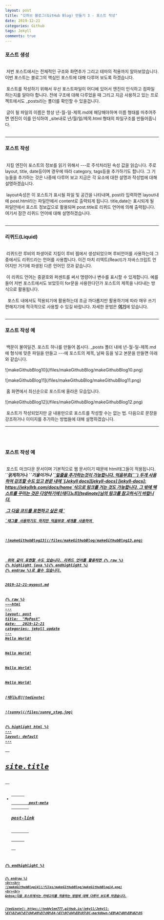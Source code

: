 ```yaml
---
layout: post
title: "깃허브 블로그(GitHub Blog) 만들기 3 - 포스트 작성"
date: 2019-12-21
categories: Github
tags: Jekyll
comments: true
---
```

<div style="display:none;">
</div>
<h3>포스트 생성</h3>
<br>
&nbsp;저번 포스트에서는 전체적인 구조와 화면추가 그리고 테마의 적용까지 알아보았습니다. 이번 포스트는 블로그의 핵심인 포스트에 대해 다루어 보도록 하겠습니다. 
<br><br>
&nbsp;포스트를 작성하기 위해서 우선 포스트파일이 어디에 있어서 엔진이 인식하고 컴파일 하는지를 알아야 합니다. 전에 구조에 대해 다루었을 때 그리고 지금 사용하고 있는 프로젝트에서도 _posts라는 폴더를 확인할 수 있을겁니다.
<br><br>
&nbsp;글이 될 파일의 이름은 항상 년-월-일-제목.md에 해당해야하며 이름 형태를 마추어주면 엔진이 이를 인식하여 _site내로 년/월/일/제목.html 형태의 파일구조를 만들어줍니다. 
<br><br>
<hr class="divider">
<h3>포스트 작성</h3>
<br>
&nbsp;지킬 엔진이 포스트의 정보를 읽기 위해서 ---로 주석처리된 속성 값을 읽습니다. 주로 layout, title, date등이며 경우에 따라 category, tags등을 추가하기도 합니다. 그 기능들을 추가하는 것은 나중에 다루어 보고 지금은 각 요소에 대한 설명과 작성법에 대해 설명하겠습니다.
<br><br>
&nbsp;layout속성은 이 포스트가 표시될 파일 및 공간을 나타내며, post라 입력하면 layout내에 post.html라는 파일안에서 content로 출력되게 됩니다. title,date는 표시되게 될 파일안에서 포스트 정보값으로 활용되며 post.title로 리퀴드 언어에 의해 출력됩니다. 여기서 잠깐 리퀴드 언어에 대해 설명하겠습니다.
<br><br>
<hr class="divider">
<h3>리퀴드(Liquid)</h3>
<br>
&nbsp;리퀴드란 루비의 파생어로 지킬이 루비 젬에서 생성되었으며 루비언어를 사용하는데 그 중에서도 리퀴드라는 언어를 사용합니다. 이건 마치 리엑트(React)가 자바스크립트 언어지만 거기에 파생된 다른 언어인 것과 같습니다.
<br><br>
&nbsp;이 리퀴드 언어는 중괄호와 퍼센트를 써서 명령어나 변수를 표시할 수 있게합니다. 예를 들어 저번 포스트에서도 보았듯이 for문을 사용한다던가 포스트의 제목을 나타내는 방식으로 활용됩니다.  
<br><br>
&nbsp; 포스트 내에서도 적용되기에 활용하는데 조금 까다롭지만 활용하기에 따라 매우 쓰기 편해지기에 적극적으로 사용할 수 있길 바랍니다. 자세한 문법은 <b><a href="https://jekyllrb.com/docs/step-by-step/02-liquid/#use-liquid">여기</a></b>에 있습니다.
<br><br>
<hr class="divider">
<h3>포스트 작성 예</h3>
<br>
&nbsp;백문이 불여일견. 포스트 하나를 만들어 봅시다. _posts 폴더 내에 년-월-일-제목.md에 형식에 맞춘 파일을 만들고 ---에 포스트의 제목, 날짜 등을 넣고 본문을 만들면 아래와 같습니다.
<br><br>
![makeGithubBlog10](/files/makeGithubBlog/makeGithubBlog10.png)
<br><br>
![makeGithubBlog11](/files/makeGithubBlog/makeGithubBlog11.png)
<br><br>
&nbsp;홈 화면에서 최신순으로 포스트에 올라온 모습입니다.
<br><br>
![makeGithubBlog12](/files/makeGithubBlog/makeGithubBlog12.png)
<br><br>
&nbsp;포스트가 작성되었지만 글 내용만으로 포스트를 작성할 수는 없는 법. 다음으로 문장을 강조하거나 이미지를 추가하는 방법들에 대해 설명하겠습니다.
<hr class="divider">
<br><br>
<h3>포스트 작성 예</h3>
<br>
&nbsp;포스트 마크다운 문서이며 기본적으로 웹 문서이기 때문에 html태그들이 적용됩니다. `<b>`<b>굵게하거나</b> `<i>`<i>기울이거나</i> `<u>`<u>밑줄을 추가하는</u>것이 가능합니다. 억음부호(```) 두개 사용하여 강조할 수도 있고 본문 내에 `[Jekyll docs][jekyll-docs] [jekyll-docs]: https://jekyllrb.com/docs/home`식으로 링크를 거는 것도 가능합니다. 그 밖에 텍스트를 꾸미는 것은 다양하기에 <b>[테디노트][tedinote]</b>님의 링크를 참고하시기 바랍니다.
<br><br>
&nbsp;그 다음 코드를 표현하고 싶은 때 `<pre><code>`태그를 사용하기도 하지만 억음부호 세개를 사용하여 
<br><br>
![makeGithubBlog13](/files/makeGithubBlog/makeGithubBlog13.png)
<br><br>
&nbsp;위와 같이 표현할 수도 있습니다. 리퀴드 언어를 활용하면 {% raw %}
{% highlight java %}{% endhighlight %}
{% endraw %}로 쓸수 있습니다.

<h4>2019-12-21-mypost.md</h4>
{% raw %}
~~~html
---
layout: post
title:  "MyPost"
date:   2019-12-21
categories: jekyll update
---
Hello World!
<br>
<b>Hello World!</b>
<br>
<i>Hello World!</i>
<br>
<u>Hello World!</u>
<br>
<b>[테디노트][tedinote]</b>
<br>
![sunny](/files/sunny_stag.jpg)
<br>
{% highlight html %}
---
layout: default
---
<div class="home">
  <h1 class="page-heading">site.title</h1>
  <ul class="post-list">
      <li>
        <span class="post-meta">post-meta</span>
        <h3><a class="post-link">post-link<a></h3>
        <br>
      </li>
  </ul>
</div>
{% endhighlight %}

[tedinote]: https://teddylee777.github.io/jekyll/Jekyll-%EC%82%AC%EC%9A%A9%EC%9D%84-%EC%9C%84%ED%95%9C-markdown-%EB%AC%B8%EB%B2%95
~~~
{% endraw %}
<br><br>
![makeGithubBlog14](/files/makeGithubBlog/makeGithubBlog14.png)
<br><br>
&nbsp;다음 포스트에서는 카테고리를 적용하는 방법에 대해 다루어 보도록 하겠습니다.


[tedinote]: https://teddylee777.github.io/jekyll/Jekyll-%EC%82%AC%EC%9A%A9%EC%9D%84-%EC%9C%84%ED%95%9C-markdown-%EB%AC%B8%EB%B2%95
